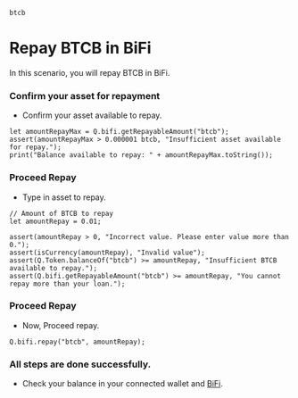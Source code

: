 ```meta-Currency
btcb
```

# Repay BTCB in BiFi

In this scenario, you will repay BTCB in BiFi.

### Confirm your asset for repayment

- Confirm your asset available to repay.

```output-Dynamic
let amountRepayMax = Q.bifi.getRepayableAmount("btcb");
assert(amountRepayMax > 0.000001 btcb, "Insufficient asset available for repay.");
print("Balance available to repay: " + amountRepayMax.toString());
```

### Proceed Repay

- Type in asset to repay.

```input BTCB
// Amount of BTCB to repay
let amountRepay = 0.01;
```

```input-Verify
assert(amountRepay > 0, "Incorrect value. Please enter value more than 0.");
assert(isCurrency(amountRepay), "Invalid value");
assert(Q.Token.balanceOf("btcb") >= amountRepay, "Insufficient BTCB available to repay.");
assert(Q.bifi.getRepayableAmount("btcb") >= amountRepay, "You cannot repay more than your loan.");
```

### Proceed Repay

- Now, Proceed repay.

```taster
Q.bifi.repay("btcb", amountRepay);
```

### All steps are done successfully.

- Check your balance in your connected wallet and [BiFi](https://app.bifi.finance/lend).
